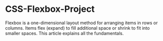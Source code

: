 # CSS-Flexbox-Project
Flexbox is a one-dimensional layout method for arranging items in rows or columns. Items flex (expand) to fill additional space or shrink to fit into smaller spaces. This article explains all the fundamentals.
